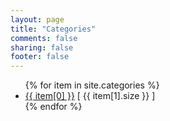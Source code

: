 ```yaml
---
layout: page
title: "Categories"
comments: false
sharing: false
footer: false
---
```

<!-- http://vigodome.com/blog/2011/12/22/show-categories-and-post-count-in-octopress/ -->
<!-- http://gangmax.me/blog/2012/05/04/add-about-page-in-octopress/ -->

<ul>
{% for item in site.categories %}
    <li><a href="/blog/categories/{{ item[0] | downcase }}/">{{ item[0] }}</a> [ {{ item[1].size }} ]</li>
{% endfor %}
</ul>